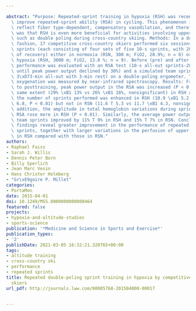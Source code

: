 ---
abstract: "Purpose: Repeated-sprint training in hypoxia (RSH) was recently shown to\
  \ improve repeated-sprint ability (RSA) in cycling. This phenomenon is likely to\
  \ reflect fiber type-dependent, compensatory vasodilation, and therefore, our hypothesis\
  \ was that RSH is even more beneficial for activities involving upper body muscles,\
  \ such as double poling during cross-country skiing. Methods: In a double-blinded\
  \ fashion, 17 competitive cross-country skiers performed six sessions of repeated\
  \ sprints (each consisting of four sets of five 10-s sprints, with 20-s intervals\
  \ of recovery) either in normoxia (RSN, 300 m; FiO2, 20.9%; n = 8) or normobaric\
  \ hypoxia (RSH, 3000 m; FiO2, 13.8 %; n = 9). Before (pre) and after (post) training,\
  \ performance was evaluated with an RSA test (10-s all-out sprints-20-s recovery,\
  \ until peak power output declined by 30%) and a simulated team sprint (team sprint,\
  \ 3\xD73-min all-out with 3-min rest) on a double-poling ergometer. Triceps brachii\
  \ oxygenation was measured by near-infrared spectroscopy. Results: From pretraining\
  \ to posttraining, peak power output in the RSA was increased (P < 0.01) to the\
  \ same extent (29% \xB1 13% vs 26% \xB1 18%, nonsignificant) in RSH and in RSN whereas\
  \ the number of sprints performed was enhanced in RSH (10.9 \xB1 5.2 vs 17.1 \xB1\
  \ 6.8, P < 0.01) but not in RSN (11.6 T 5.3 vs 11.7 \xB1 4.3, nonsignificant). In\
  \ addition, the amplitude in total hemoglobin variations during sprints throughout\
  \ RSA rose more in RSH (P < 0.01). Similarly, the average power output during all\
  \ team sprints improved by 11% T 9% in RSH and 15% T 7% in RSN. Conclusions: Our\
  \ findings reveal greater improvement in the performance of repeated double-poling\
  \ sprints, together with larger variations in the perfusion of upper body muscles\
  \ in RSH compared with those in RSN."
authors:
- Raphael Faiss
- Sarah J. Willis
- Dennis Peter Born
- Billy Sperlich
- Jean Marc Vesin
- Hans Christer Holmberg
- "Gr\xE9goire P. Millet"
categories:
- PortaMon
date: 2015-04-01
doi: 10.1249/MSS.0000000000000464
featured: false
projects:
- hypoxia-and-altitude-studies
- sports-science
publication: '*Medicine and Science in Sports and Exercise*'
publication_types:
- '2'
publishDate: 2021-03-05 16:32:21.320765+00:00
tags:
- altitude training
- cross-country ski
- performance
- repeated sprints
title: Repeated double-poling sprint training in hypoxia by competitive cross-country
  skiers
url_pdf: http://journals.lww.com/00005768-201504000-00017

---
